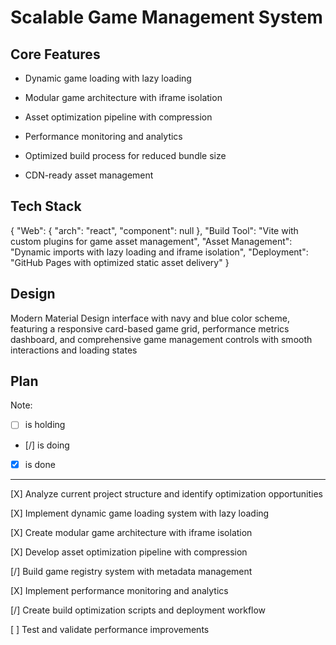 # Scalable Game Management System

## Core Features

- Dynamic game loading with lazy loading

- Modular game architecture with iframe isolation

- Asset optimization pipeline with compression

- Performance monitoring and analytics

- Optimized build process for reduced bundle size

- CDN-ready asset management

## Tech Stack

{
  "Web": {
    "arch": "react",
    "component": null
  },
  "Build Tool": "Vite with custom plugins for game asset management",
  "Asset Management": "Dynamic imports with lazy loading and iframe isolation",
  "Deployment": "GitHub Pages with optimized static asset delivery"
}

## Design

Modern Material Design interface with navy and blue color scheme, featuring a responsive card-based game grid, performance metrics dashboard, and comprehensive game management controls with smooth interactions and loading states

## Plan

Note: 

- [ ] is holding
- [/] is doing
- [X] is done

---

[X] Analyze current project structure and identify optimization opportunities

[X] Implement dynamic game loading system with lazy loading

[X] Create modular game architecture with iframe isolation

[X] Develop asset optimization pipeline with compression

[/] Build game registry system with metadata management

[X] Implement performance monitoring and analytics

[/] Create build optimization scripts and deployment workflow

[ ] Test and validate performance improvements
